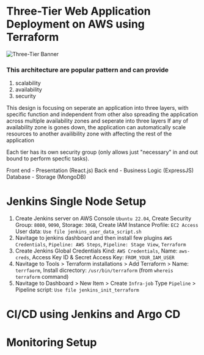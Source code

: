 # Three-Tier Web Application Deployment on AWS using Terraform

![Three-Tier Banner](assets/Three-Tier.gif)

### This architecture are popular pattern and can provide
1. scalability
2. availability
3. security

This design is focusing on seperate an application into three layers, with specific function and independent from other also spreading the application across multiple availability zones and seperate into three layers If any of availability zone is gones down, the application can automatically scale resources to another availibility zone with affecting the rest of the application

Each tier has its own security group (only allows just "necessary" in and out bound to perform specfic tasks).

Front end - Presentation (React.js)
Back end - Business Logic (ExpressJS)
Database - Storage (MongoDB)

# Jenkins Single Node Setup
1. Create Jenkins server on AWS Console 
`Ubuntu 22.04`, Create Security Group: `8080`, `9090`, Storage: `30GB`, Create IAM Instance Profile: `EC2 Access`
User data: `Use file jenkins_user_data_script.sh`
2. Navitage to jenkins dashboard and then install few plugins `AWS Credentials`, `Pipeline: AWS Steps`, `Pipeline: Stage View`, `Terraform`
3. Create Jenkins Global Credentials Kind: `AWS Credentials`, Name: `aws-creds`, Access Key ID & Secret Access Key: `FROM_YOUR_IAM_USER`
4. Navitage to Tools > Terraform installations > Add Terraform > Name: `terrfaorm`, Install dicrectory: `/usr/bin/terraform` (from `whereis terraform` command)
5. Navitage to Dashboard > New Item > Create `Infra-job` Type `Pipeline` > Pipeline script: `Use file jenkins_init_terraform`

# CI/CD using Jenkins and Argo CD

# Monitoring Setup